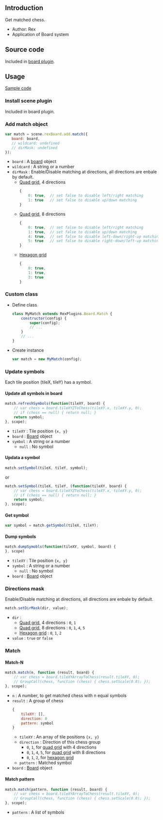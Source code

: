 ## Introduction

Get matched chess.

- Author: Rex
- Application of Board system

## Source code

Included in [board plugin](board.md#source-code).

## Usage

[Sample code](https://github.com/rexrainbow/phaser3-rex-notes/tree/master/examples/board-match)

### Install scene plugin

Included in board plugin.

### Add match object

```javascript
var match = scene.rexBoard.add.match({
   board: board,
   // wildcard: undefined
   // dirMask: undefined
});
```

- `board` : A [board](board.md) object
- `wildcard` : A string or a number
- `dirMask` : Enable/Disable matching at directions, all directions are enbale by default.
    - [Quad grid](board-quadgrid.md), 4 directions
        ```javascript
        {
            0: true,  // set false to disable left/right matching
            1: true   // set false to disable up/down matching
        }
        ```
    - [Quad grid](board-quadgrid.md), 8 directions
        ```javascript
        {
            0: true,  // set false to disable left/right matching
            1: true,  // set false to disable up/down matching
            4: true,  // set false to disable left-down/right-up matching
            5: true   // set false to disable right-down/left-up matching
        }
        ```
    - [Hexagon grid](board-hexagongrid.md)
        ```javascript
        {
            0: true,
            1: true,
            3: true
        }
        ```

### Custom class

- Define class
    ```javascript
    class MyMatch extends RexPlugins.Board.Match {
        constructor(config) {
            super(config);
            // ...
        }
        // ...
    }
    ```
- Create instance
    ```javascript
    var match = new MyMatch(config);
    ```

### Update symbols

Each tile position (tileX, tileY)  has a symbol.

#### Update all symbols in board

```javascript
match.refreshSymbols(function(tileXY, board) {
    // var chess = board.tileXYZToChess(tileXY.x, tileXY.y, 0);
    // if (chess == null) { return null; }
    return symbol;
}, scope);
```

- `tileXY` : Tile position `{x, y}`
- `board` : [Board](board.md) object
- `symbol` : A string or a number
    - `null` : No symbol

#### Updata a symbol

```javascript
match.setSymbol(tileX, tileY, symbol);
```

or

```javascript
match.setSymbol(tileX, tileY, (function(tileXY, board) {
    // var chess = board.tileXYZToChess(tileXY.x, tileXY.y, 0);
    // if (chess == null) { return null; }
    return symbol;
}, scope);
```

#### Get symbol

```javascript
var symbol = match.getSymbol(tileX, tileY);
```

#### Dump symbols

```javascript
match.dumpSymobls(function(tileXY, symbol, board) {
}, scope)
```

- `tileXY` : Tile position `{x, y}`
- `symbol` : A string or a number
    - `null` : No symbol
- `board` : [Board](board.md) object

### Directions mask

Enable/Disable matching at directions, all directions are enbale by default.

```javascript
match.setDirMask(dir, value);
```

- `dir` :
    - [Quad grid](board-quadgrid.md), 4 directions : `0`, `1`
    - [Quad grid](board-quadgrid.md), 8 directions : `0`, `1`, `4`, `5`
    - [Hexagon grid](board-hexagongrid.md) : `0`, `1`, `2`
- `value` : `true` or `false`

### Match

#### Match-N

```javascript
match.match(n, function (result, board) {
    // var chess = board.tileXYArrayToChess(result.tileXY, 0);
    // GroupCall(chess, function (chess) { chess.setScale(0.8); });
}, scope);
```

- `n` : A number, to get matched chess with n equal symbols
- `result` : A group of chess
    ```javascript
    {
        tileXY: [],
        direction: 0
        pattern: symbol
    }
    ```
    - `tileXY` : An array of tile positions `{x, y}`
    - `direction` : Direction of this chess group
        - `0`, `1`, for [quad grid](board-quadgrid.md) with 4 directions
        - `0`, `1`, `4`, `5`, for [quad grid](board-quadgrid.md) with 8 directions
        - `0`, `1`, `2`, for [hexagon grid](board-hexagongrid.md)
    - `pattern` : Matched symbol
- `board` : [Board](board.md) object

#### Match pattern

```javascript
match.match(pattern, function (result, board) {
    // var chess = board.tileXYArrayToChess(result.tileXY, 0);
    // GroupCall(chess, function (chess) { chess.setScale(0.8); });
}, scope);
```

- `pattern` : A list of symbols